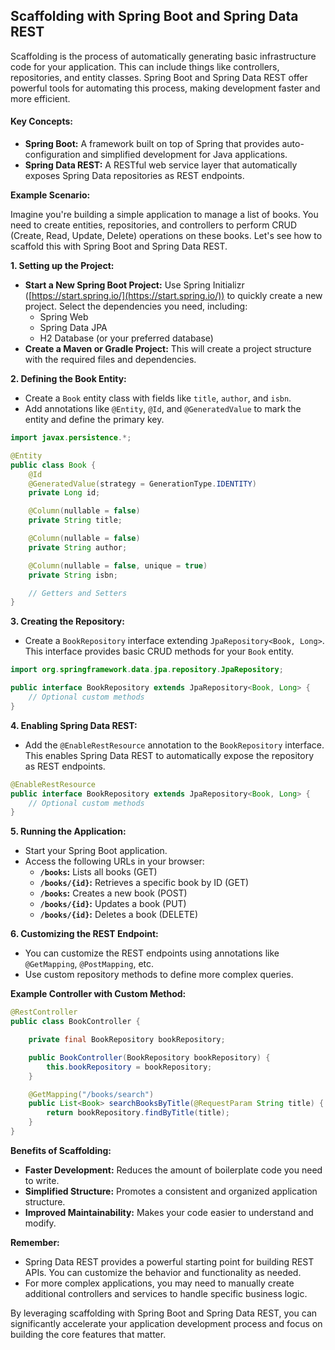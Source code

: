 
## Scaffolding with Spring Boot and Spring Data REST

Scaffolding is the process of automatically generating basic infrastructure code for your application. This can include things like controllers, repositories, and entity classes. Spring Boot and Spring Data REST offer powerful tools for automating this process, making development faster and more efficient.

#### **Key Concepts:**

* **Spring Boot:** A framework built on top of Spring that provides auto-configuration and simplified development for Java applications.
* **Spring Data REST:** A RESTful web service layer that automatically exposes Spring Data repositories as REST endpoints.

**Example Scenario:**

Imagine you're building a simple application to manage a list of books. You need to create entities, repositories, and controllers to perform CRUD (Create, Read, Update, Delete) operations on these books. Let's see how to scaffold this with Spring Boot and Spring Data REST.

**1. Setting up the Project:**

* **Start a New Spring Boot Project:**  Use Spring Initializr ([https://start.spring.io/](https://start.spring.io/)) to quickly create a new project. Select the dependencies you need, including:
    * Spring Web
    * Spring Data JPA
    * H2 Database (or your preferred database)
* **Create a Maven or Gradle Project:** This will create a project structure with the required files and dependencies.

**2. Defining the Book Entity:**

* Create a `Book` entity class with fields like `title`, `author`, and `isbn`.
* Add annotations like `@Entity`, `@Id`, and `@GeneratedValue` to mark the entity and define the primary key.
```java
import javax.persistence.*;

@Entity
public class Book {
    @Id
    @GeneratedValue(strategy = GenerationType.IDENTITY)
    private Long id;

    @Column(nullable = false)
    private String title;

    @Column(nullable = false)
    private String author;

    @Column(nullable = false, unique = true)
    private String isbn;

    // Getters and Setters
}
```

**3. Creating the Repository:**

* Create a `BookRepository` interface extending `JpaRepository<Book, Long>`. This interface provides basic CRUD methods for your `Book` entity.
```java
import org.springframework.data.jpa.repository.JpaRepository;

public interface BookRepository extends JpaRepository<Book, Long> {
    // Optional custom methods
}
```

**4. Enabling Spring Data REST:**

* Add the `@EnableRestResource` annotation to the `BookRepository` interface. This enables Spring Data REST to automatically expose the repository as REST endpoints.
```java
@EnableRestResource
public interface BookRepository extends JpaRepository<Book, Long> {
    // Optional custom methods
}
```

**5. Running the Application:**

* Start your Spring Boot application.
* Access the following URLs in your browser:
    * **`/books`:** Lists all books (GET)
    * **`/books/{id}`:** Retrieves a specific book by ID (GET)
    * **`/books`:** Creates a new book (POST)
    * **`/books/{id}`:** Updates a book (PUT)
    * **`/books/{id}`:** Deletes a book (DELETE)

**6. Customizing the REST Endpoint:**

* You can customize the REST endpoints using annotations like `@GetMapping`, `@PostMapping`, etc.
* Use custom repository methods to define more complex queries.

**Example Controller with Custom Method:**

```java
@RestController
public class BookController {

    private final BookRepository bookRepository;

    public BookController(BookRepository bookRepository) {
        this.bookRepository = bookRepository;
    }

    @GetMapping("/books/search")
    public List<Book> searchBooksByTitle(@RequestParam String title) {
        return bookRepository.findByTitle(title);
    }
}
```

**Benefits of Scaffolding:**

* **Faster Development:** Reduces the amount of boilerplate code you need to write.
* **Simplified Structure:** Promotes a consistent and organized application structure.
* **Improved Maintainability:** Makes your code easier to understand and modify.

**Remember:**

* Spring Data REST provides a powerful starting point for building REST APIs. You can customize the behavior and functionality as needed.
* For more complex applications, you may need to manually create additional controllers and services to handle specific business logic.

By leveraging scaffolding with Spring Boot and Spring Data REST, you can significantly accelerate your application development process and focus on building the core features that matter.

